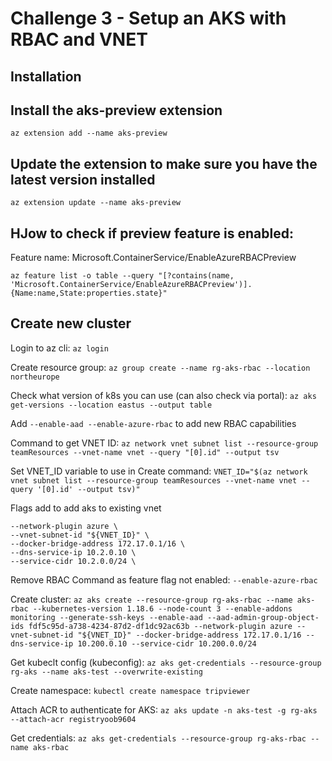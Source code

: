 # Challenge 3 - Setup an AKS with RBAC and VNET

## Installation

## Install the aks-preview extension
`az extension add --name aks-preview`

## Update the extension to make sure you have the latest version installed
`az extension update --name aks-preview`

## HJow to check if preview feature is enabled:

Feature name: Microsoft.ContainerService/EnableAzureRBACPreview

`az feature list -o table --query "[?contains(name, 'Microsoft.ContainerService/EnableAzureRBACPreview')].{Name:name,State:properties.state}"`

## Create new cluster

Login to az cli: `az login`

Create resource group: `az group create --name rg-aks-rbac --location northeurope`

Check what version of k8s you can use (can also check via portal): `az aks get-versions --location eastus --output table`

Add `--enable-aad --enable-azure-rbac` to add new RBAC capabilities

Command to get VNET ID: `az network vnet subnet list --resource-group teamResources --vnet-name vnet --query "[0].id" --output tsv`

Set VNET_ID variable to use in Create command: `VNET_ID="$(az network vnet subnet list --resource-group teamResources --vnet-name vnet --query '[0].id' --output tsv)"`

Flags add to add aks to existing vnet

```
--network-plugin azure \
--vnet-subnet-id "${VNET_ID}" \
--docker-bridge-address 172.17.0.1/16 \
--dns-service-ip 10.2.0.10 \
--service-cidr 10.2.0.0/24 \
```

Remove RBAC Command as feature flag not enabled: `--enable-azure-rbac`

Create cluster: `az aks create --resource-group rg-aks-rbac --name aks-rbac --kubernetes-version 1.18.6 --node-count 3 --enable-addons monitoring --generate-ssh-keys --enable-aad --aad-admin-group-object-ids fdf5c95d-a738-4234-87d2-df1dc92ac63b --network-plugin azure --vnet-subnet-id "${VNET_ID}" --docker-bridge-address 172.17.0.1/16 --dns-service-ip 10.200.0.10 --service-cidr 10.200.0.0/24`


Get kubeclt config (kubeconfig): `az aks get-credentials --resource-group rg-aks --name aks-test --overwrite-existing `

Create namespace: `kubectl create namespace tripviewer`

Attach ACR to authenticate for AKS: `az aks update -n aks-test -g rg-aks --attach-acr registryoob9604`


Get credentials: `az aks get-credentials --resource-group rg-aks-rbac --name aks-rbac`
